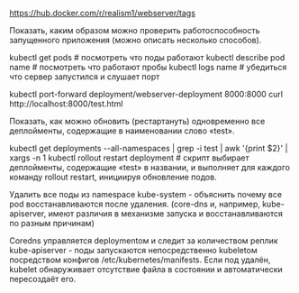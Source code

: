 https://hub.docker.com/r/realism1/webserver/tags

Показать, каким образом можно проверить работоспособность запущенного приложения (можно описать несколько способов).

kubectl get pods # посмотреть что поды работают
kubectl describe pod name # посмотреть что работают пробы
kubectl logs name # убедиться что сервер запустился и слушает порт

kubectl port-forward deployment/webserver-deployment 8000:8000
curl http://localhost:8000/test.html

Показать, как можно обновить (рестартануть) одновременно все деплойменты, содержащие в наименовании слово «test». 

kubectl get deployments --all-namespaces | grep -i test | awk '{print $2}' | xargs -n 1 kubectl rollout restart deployment # скрипт выбирает деплойменты, содержащие «test» в названии, и выполняет для каждого команду rollout restart, инициируя обновление подов.

Удалить все поды из namespace kube-system - объяснить почему все pod восстанавливаются после удаления. (core-dns и, например, kube-apiserver, имеют различия в механизме запуска и восстанавливаются по разным причинам)

Coredns управляется deploymentом и следит за количеством реплик
kube-apiserver - поды запускаются непосредственно kubeletом посредством конфигов  /etc/kubernetes/manifests. Если  под удалён, kubelet обнаруживает отсутствие файла в состоянии и автоматически пересоздаёт его.
